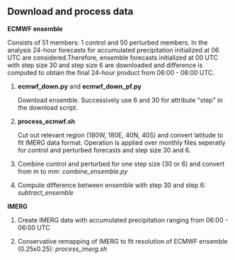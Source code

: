 ## Download and process data

**ECMWF ensemble**

Consists of 51 members: 1 control and 50 perturbed members. In the analysis 24-hour forecasts for accumulated precipitation initialized at 06 UTC are considered.Therefore, ensemble forecasts initialized at 00 UTC with step size 30 and step size 6 are downloaded and difference is computed to obtain the final 24-hour product from 06:00 - 06:00 UTC.   

1. **ecmwf_down.py** and **ecmwf_down_pf.py**

    Download ensemble. Successively use 6 and 30 for attribute "step" in the download script. 

2. **process_ecmwf.sh**

   Cut out relevant region (180W, 180E, 40N, 40S) and convert latitude to fit IMERG data format. Operation is applied over monthly files seperatly for control and   perturbed forecasts and step size 30 and 6.

3. Combine control and perturbed for one step size (30 or 6) and convert from m to mm: *combine_ensemble.py*
 
4. Compute difference between ensemble with step 30 and step 6: *subtract_ensemble*

**IMERG**

1. Create IMERG data with accumulated precipitation ranging from 06:00 - 06:00 UTC 

2. Conservative remapping of IMERG to fit resolution of ECMWF ensemble (0.25x0.25): *process_imerg.sh*


